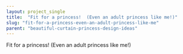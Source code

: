 ```yaml
---
layout: project_single
title:  "Fit for a princess!  (Even an adult princess like me!)"
slug: "fit-for-a-princess-even-an-adult-princess-like-me"
parent: "beautiful-curtain-princess-design-ideas"
---
```

Fit for a princess!  (Even an adult princess like me!)